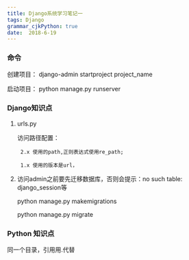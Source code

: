 ```yaml
---
title: Django系统学习笔记一
tags: Django
grammar_cjkPython: true
date:  2018-6-19
---
```


### 命令

创建项目：
	django-admin startproject project_name
	
启动项目：
	python manage.py runserver
	
### Django知识点
1. urls.py
	
	访问路径配置：
	
		2.x 使用的path,正则表达式使用re_path;
							
		1.x 使用的版本是url，
2. 访问admin之前要先迁移数据库，否则会提示：no such table: django_session等

	python manage.py makemigrations
	
	python manage.py migrate
	
	
### Python 知识点

同一个目录，引用用.代替